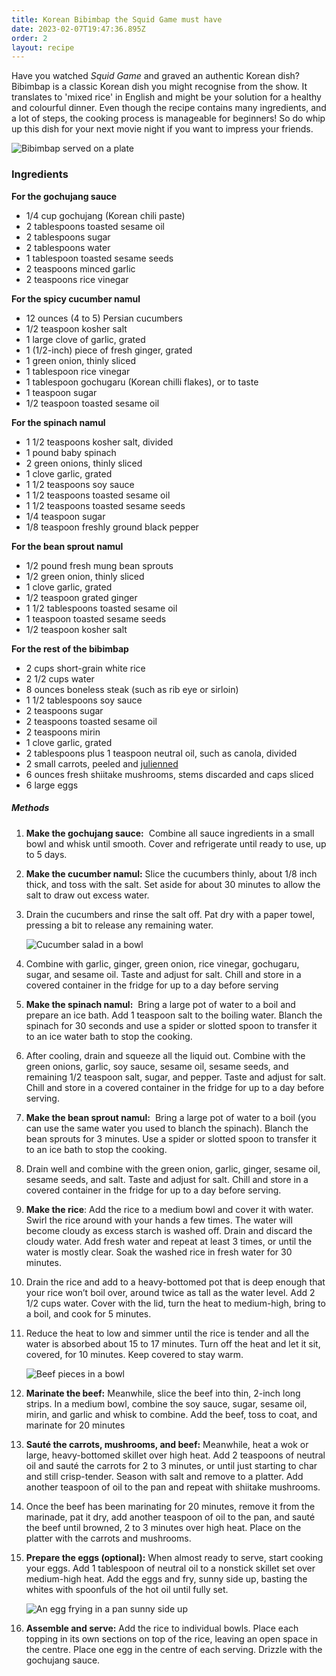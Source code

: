 ```yaml
---
title: Korean Bibimbap the Squid Game must have
date: 2023-02-07T19:47:36.895Z
order: 2
layout: recipe
---
```

Have you watched *Squid Game* and graved an authentic Korean dish? Bibimbap is a classic Korean dish you might recognise from the show. It translates to 'mixed rice' in English and might be your solution for a healthy and colourful dinner. Even though the recipe contains many ingredients, and a lot of steps, the cooking process is manageable for beginners! So do whip up this dish for your next movie night if you want to impress your friends.

![Bibimbap served on a plate](../uploads/vicky-ng-didja86yl_m-unsplash.jpg "Photo by Vicky Ng on Unsplash")

###  **Ingredients**

**For the gochujang sauce**

* 1/4 cup gochujang (Korean chili paste)
* 2 tablespoons toasted sesame oil
* 2 tablespoons sugar
* 2 tablespoons water
* 1 tablespoon toasted sesame seeds
* 2 teaspoons minced garlic
* 2 teaspoons rice vinegar

**For the spicy cucumber namul**

* 12 ounces (4 to 5) Persian cucumbers
* 1/2 teaspoon kosher salt
* 1 large clove of garlic, grated
* 1 (1/2-inch) piece of fresh ginger, grated
* 1 green onion, thinly sliced
* 1 tablespoon rice vinegar
* 1 tablespoon gochugaru (Korean chilli flakes), or to taste
* 1 teaspoon sugar
* 1/2 teaspoon toasted sesame oil

**For the spinach namul**

* 1 1/2 teaspoons kosher salt, divided
* 1 pound baby spinach
* 2 green onions, thinly sliced
* 1 clove garlic, grated
* 1 1/2 teaspoons soy sauce
* 1 1/2 teaspoons toasted sesame oil
* 1 1/2 teaspoons toasted sesame seeds
* 1/4 teaspoon sugar
* 1/8 teaspoon freshly ground black pepper

**For the bean sprout namul**

* 1/2 pound fresh mung bean sprouts
* 1/2 green onion, thinly sliced
* 1 clove garlic, grated
* 1/2 teaspoon grated ginger
* 1 1/2 tablespoons toasted sesame oil
* 1 teaspoon toasted sesame seeds
* 1/2 teaspoon kosher salt

**For the rest of the bibimbap**

* 2 cups short-grain white rice
* 2 1/2 cups water
* 8 ounces boneless steak (such as rib eye or sirloin)
* 1 1/2 tablespoons soy sauce
* 2 teaspoons sugar
* 2 teaspoons toasted sesame oil
* 2 teaspoons mirin
* 1 clove garlic, grated
* 2 tablespoons plus 1 teaspoon neutral oil, such as canola, divided
* 2 small carrots, peeled and [julienned](https://www.simplyrecipes.com/how-to-julienne-carrots-carrot-matchsticks-5525341)
* 6 ounces fresh shiitake mushrooms, stems discarded and caps sliced
* 6 large eggs

##### **Methods**

1. **Make the gochujang sauce:**  Combine all sauce ingredients in a small bowl and whisk until smooth. Cover and refrigerate until ready to use, up to 5 days.
2. **Make the cucumber namul:** Slice the cucumbers thinly, about 1/8 inch thick, and toss with the salt. Set aside for about 30 minutes to allow the salt to draw out excess water.
3. Drain the cucumbers and rinse the salt off. Pat dry with a paper towel, pressing a bit to release any remaining water. 

   ![Cucumber salad in a bowl](../uploads/alex-bayev-5otts7b6ubu-unsplash.jpg "Photo by Jhunelle Francis Sardido on Unsplash  ")
4. Combine with garlic, ginger, green onion, rice vinegar, gochugaru, sugar, and sesame oil. Taste and adjust for salt. Chill and store in a covered container in the fridge for up to a day before serving
5. **Make the spinach namul:**  Bring a large pot of water to a boil and prepare an ice bath. Add 1 teaspoon salt to the boiling water. Blanch the spinach for 30 seconds and use a spider or slotted spoon to transfer it to an ice water bath to stop the cooking.
6. After cooling, drain and squeeze all the liquid out. Combine with the green onions, garlic, soy sauce, sesame oil, sesame seeds, and remaining 1/2 teaspoon salt, sugar, and pepper. Taste and adjust for salt. Chill and store in a covered container in the fridge for up to a day before serving.
7. **Make the bean sprout namul:**  Bring a large pot of water to a boil (you can use the same water you used to blanch the spinach). Blanch the bean sprouts for 3 minutes. Use a spider or slotted spoon to transfer it to an ice bath to stop the cooking. 
8. Drain well and combine with the green onion, garlic, ginger, sesame oil, sesame seeds, and salt. Taste and adjust for salt. Chill and store in a covered container in the fridge for up to a day before serving.
9. **Make the rice**: Add the rice to a medium bowl and cover it with water. Swirl the rice around with your hands a few times. The water will become cloudy as excess starch is washed off. Drain and discard the cloudy water. Add fresh water and repeat at least 3 times, or until the water is mostly clear. Soak the washed rice in fresh water for 30 minutes.
10. Drain the rice and add to a heavy-bottomed pot that is deep enough that your rice won’t boil over, around twice as tall as the water level. Add 2 1/2 cups water. Cover with the lid, turn the heat to medium-high, bring to a boil, and cook for 5 minutes.
11. Reduce the heat to low and simmer until the rice is tender and all the water is absorbed about 15 to 17 minutes. Turn off the heat and let it sit, covered, for 10 minutes. Keep covered to stay warm.

    ![Beef pieces in a bowl](../uploads/usman-yousaf-eoktyr3tamo-unsplash.jpg "Photo by Usman Yousaf on Unsplash")
12. **Marinate the beef:** Meanwhile, slice the beef into thin, 2-inch long strips. In a medium bowl, combine the soy sauce, sugar, sesame oil, mirin, and garlic and whisk to combine. Add the beef, toss to coat, and marinate for 20 minutes
13. **Sauté the carrots, mushrooms, and beef:** Meanwhile, heat a wok or large, heavy-bottomed skillet over high heat. Add 2 teaspoons of neutral oil and sauté the carrots for 2 to 3 minutes, or until just starting to char and still crisp-tender. Season with salt and remove to a platter. Add another teaspoon of oil to the pan and repeat with shiitake mushrooms.
14. Once the beef has been marinating for 20 minutes, remove it from the marinade, pat it dry, add another teaspoon of oil to the pan, and sauté the beef until browned, 2 to 3 minutes over high heat. Place on the platter with the carrots and mushrooms.
15. **Prepare the eggs (optional):** When almost ready to serve, start cooking your eggs. Add 1 tablespoon of neutral oil to a nonstick skillet set over medium-high heat. Add the eggs and fry, sunny side up, basting the whites with spoonfuls of the hot oil until fully set. 

    ![An egg frying in a pan sunny side up](../uploads/marga-santoso-b_5f6xieqvg-unsplash.jpg "Photo by Marga Santoso on Unsplash")
16. **Assemble and serve:** Add the rice to individual bowls. Place each topping in its own sections on top of the rice, leaving an open space in the centre. Place one egg in the centre of each serving. Drizzle with the gochujang sauce.
